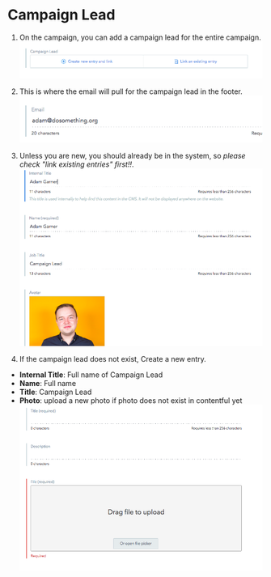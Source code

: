 # Campaign Lead

1) On the campaign, you can add a campaign lead for the entire campaign.
![Campaign Lead Field](../_assets/campaign-lead-field.png)

2) This is where the email will pull for the campaign lead in the footer.
![Campaign Lead Author Email Field](../_assets/author-email-field.png)

3) Unless you are new, you should already be in the system, so *please check "link existing entries" first!!*.
![Campaign Lead Author Data](../_assets/author-data.png)

4) If the campaign lead does not exist, Create a new entry.
- **Internal Title**: Full name of Campaign Lead
- **Name**: Full name
- **Title**: Campaign Lead
- **Photo**: upload a new photo if photo does not exist in contentful yet
![Campaign Lead Photo File Field](../_assets/photo-file-field.png)
